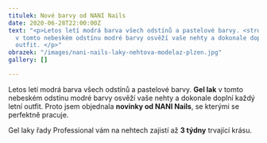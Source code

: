 ```yaml
---
titulek: Nové barvy od NANI Nails
date: 2020-06-28T22:00:00Z
text: "<p>Letos letí modrá barva všech odstínů a pastelové barvy. <strong>Gel lak</strong>
  v tomto nebeském odstínu modré barvy osvěží vaše nehty a dokonale doplní každý letní
  outfit. </p>"
obrazek: "/images/nani-nails-laky-nehtova-modelaz-plzen.jpg"
gallery: []

---
```

Letos letí modrá barva všech odstínů a pastelové barvy. **Gel lak** v tomto nebeském odstínu modré barvy osvěží vaše nehty a dokonale doplní každý letní outfit. Proto jsem objednala **novinky od NANI Nails**, se kterými se perfektně pracuje.

Gel laky řady Professional vám na nehtech zajistí až **3 týdny** trvající krásu. 